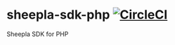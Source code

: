 # sheepla-sdk-php [![CircleCI](https://circleci.com/gh/shwrm/sheepla-sdk-php/tree/master.svg?style=svg&circle-token=32e41884276adcaf06bd34b8f2cffa26c1bedb12)](https://circleci.com/gh/shwrm/sheepla-sdk-php/tree/master)
Sheepla SDK for PHP
